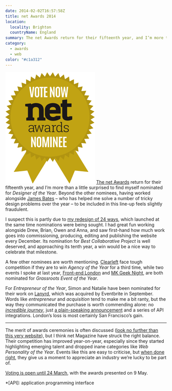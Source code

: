 ```yaml
---
date: 2014-02-02T16:57:58Z
title: net Awards 2014
location:
  locality: Brighton
  countryName: England
summary: The net Awards return for their fifteenth year, and I’m more than a little surprised to be nominated for Designer of the Year.
category:
  - awards
  - web
color: "#c1a312"
---
```


![net Awards 2014 nominee](/media/2014/033/a1/net_awards_nominee.png) [The net Awards][1] return for their fifteenth year, and I’m more than a little surprised to find myself nominated for _Designer of the Year_. Beyond the other nominees, having worked alongside [James Bates][2] – who has helped me solve a number of tricky design problems over the year – to be included in this line-up feels slightly fraudulent.

I suspect this is partly due to [my redesign of 24 ways][3], which launched at the same time nominations were being sought. I had great fun working alongside Drew, Brian, Owen and Anna, and saw first-hand how much work goes into commissioning, producing, editing and publishing the website every December. Its nomination for _Best Collaborative Project_ is well deserved, and approaching its tenth year, a win would be a nice way to celebrate that milestone.

A few other nominees are worth mentioning. [Clearleft][4] face tough competition if they are to win _Agency of the Year_ for a third time, while two events I spoke at last year, [Front-end London][5] and [MK Geek Night][6], are both nominated for _Grassroots Event of the Year_.

For _Entrepreneur of the Year_, Simon and Natalie have been nominated for their work on [Lanyrd][7], which was acquired by Eventbrite in September. Words like _entrepreneur_ and _acquisition_ tend to make me a bit ranty, but the way they communicated the purchase is worth commending alone: no _[incredible journey][8]_, just [a plain-speaking announcement][9] and a series of API integrations. London’s loss is most certainly San Francisco’s gain.

---

The merit of awards ceremonies is often discussed ([look no further than this very website][10]), but I think net Magazine have struck the right balance. Their competition has improved year-on-year, especially since they started highlighting emerging talent and dropped inane categories like _Web Personality of the Year_. Events like this are easy to criticise, but [when done right][11], they give us a moment to appreciate an industry we’re lucky to be part of.

[Voting is open until 24 March][1], with the awards presented on 9 May.

[1]: https://thenetawards.com/
[2]: https://clearleft.com/is/james-bates
[3]: /2013/356/a1/redesigning_24_ways/
[4]: https://clearleft.com
[5]: http://www.frontendlondon.co.uk
[6]: http://mkgeeknight.co.uk
[7]: http://lanyrd.com
[8]: http://ourincrediblejourney.tumblr.com
[9]: http://lanyrd.com/blog/2013/eventbrite/
[10]: /2013/028/a1/ubelly/
[11]: http://www.creativebloq.com/netmag/why-diversity-matters-web-design-industry-11410554

*[API]: application programming interface
